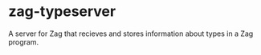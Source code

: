# zag-typeserver
A server for Zag that recieves and stores information about types in a Zag program.
